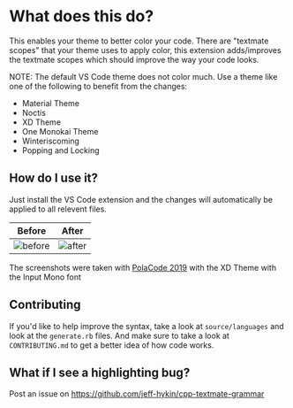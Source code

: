 # What does this do?
This enables your theme to better color your code. There are "textmate scopes" that your theme uses to apply color, this extension adds/improves the textmate scopes which should improve the way your code looks.

NOTE: The default VS Code theme does not color much. Use a theme like one of the following to benefit from the changes:
- Material Theme
- Noctis
- XD Theme
- One Monokai Theme
- Winteriscoming
- Popping and Locking

## How do I use it?
Just install the VS Code extension and the changes will automatically be applied to all relevent files.

Before                     | After
:-------------------------:|:-------------------------:
![before](https://user-images.githubusercontent.com/17692058/60762004-edc1b680-a01a-11e9-83e9-55dc02659b5c.png) | ![after](https://user-images.githubusercontent.com/17692058/60762005-f9ad7880-a01a-11e9-996f-136584164e57.png)
The screenshots were taken with [PolaCode 2019](https://marketplace.visualstudio.com/items?itemName=jeff-hykin.polacode-2019) with the XD Theme with the Input Mono font

## Contributing
If you'd like to help improve the syntax, take a look at `source/languages` and look at the `generate.rb` files. And make sure to take a look at `CONTRIBUTING.md` to get a better idea of how code works.

## What if I see a highlighting bug?
Post an issue on https://github.com/jeff-hykin/cpp-textmate-grammar
